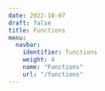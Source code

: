 ```yaml
---
date: 2022-10-07
draft: false
title: Functions
menu:
  navbar:
    identifier: functions
    weight: 4
    name: "Functions"
    url: "/functions"
---
```



